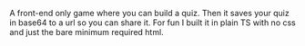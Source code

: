 A front-end only game where you can build a quiz. Then it saves your quiz in base64 to a url so you can share it. For fun I built it in plain TS with no css and just the bare minimum required html.
